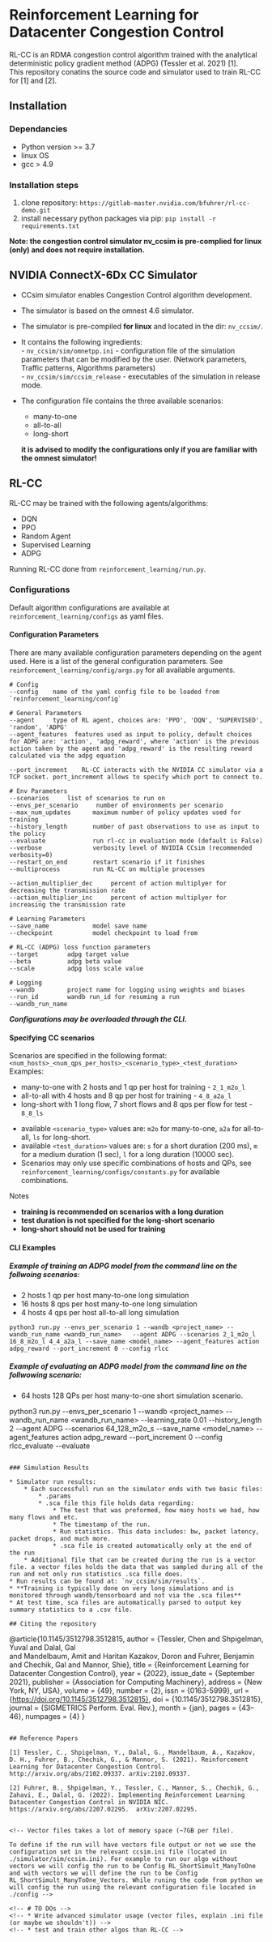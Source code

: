 # Reinforcement Learning for Datacenter Congestion Control
RL-CC is an RDMA congestion control algorithm trained with the analytical deterministic policy gradient method (ADPG) (Tessler et al. 2021) [1].  
This repository conatins the source code and simulator used to train RL-CC for [1] and [2]. 

## Installation

### Dependancies
* Python version >= 3.7
* linux OS
* gcc > 4.9 

### Installation steps
1. clone repository: ```https://gitlab-master.nvidia.com/bfuhrer/rl-cc-demo.git```
2. install necessary python packages via pip:  ```pip install -r requirements.txt```



**Note: the congestion control simulator nv_ccsim is pre-complied for linux (only) and does not require installation.**

## NVIDIA ConnectX-6Dx CC Simulator

* CCsim simulator enables Congestion Control algorithm development.
* The simulator is based on the omnest 4.6 simulator.
* The simulator is pre-compiled **for linux** and located in the dir: `nv_ccsim/`. 
* It contains the following ingredients:  
		- `nv_ccsim/sim/omnetpp.ini` - configuration file of the simulation parameters that can be
			          modified by the user. (Network parameters, Traffic patterns, Algorithms parameters)  
		- `nv_ccsim/sim/ccsim_release` - executables of the simulation in release mode.

* The configuration file contains the three available scenarios:
    - many-to-one
    - all-to-all
    - long-short

    **it is advised to modify the configurations only if you are familiar with the omnest simulator!**
 
## RL-CC
RL-CC may be trained with the following agents/algorithms:
- DQN
- PPO
- Random Agent
- Supervised Learning
- ADPG

Running RL-CC done from `reinforcement_learning/run.py`.

### Configurations
Default algorithm configurations are available at `reinforcement_learning/configs` as yaml files.
#### Configuration Parameters
There are many available configuration parameters depending on the agent used. Here is a list of the general configuration parameters. 
See `reinforcement_learning/config/args.py` for all available arguments. 
```
# Config
--config    name of the yaml config file to be loaded from `reinforcement_learning/config`

# General Parameters
--agent     type of RL agent, choices are: 'PPO', 'DQN', 'SUPERVISED', 'random', 'ADPG'
--agent_features  features used as input to policy, default choices for ADPG are: 'action', 'adpg_reward', where 'action' is the previous action taken by the agent and 'adpg_reward' is the resulting reward calculated via the adpg equation 

--port_increment    RL-CC interacts with the NVIDIA CC simulator via a TCP socket. port_increment allows to specify which port to connect to.

# Env Parameters
--scenarios     list of scenarios to run on
--envs_per_scenario     number of environments per scenario
--max_num_updates      maximum number of policy updates used for training
--history_length       number of past observations to use as input to the policy
--evaluate             run rl-cc in evaluation mode (default is False)       
--verbose              verbosity level of NVIDIA CCsim (recommended verbosity=0)
--restart_on_end       restart scenario if it finishes
--multiprocess         run RL-CC on multiple processes

--action_multiplier_dec     percent of action multiplyer for decreasing the transmission rate
--action_multiplier_inc     percent of action multiplyer for increasing the transmission rate

# Learning Parameters
--save_name            model save name
--checkpoint           model checkpoint to load from

# RL-CC (ADPG) loss function parameters
--target        adpg target value
--beta          adpg beta value
--scale         adpg loss scale value

# Logging
--wandb         project name for logging using weights and biases
--run_id        wandb run_id for resuming a run
--wandb_run_name 
```


***Configurations may be overloaded through the CLI.*** 
#### Specifying CC scenarios
Scenarios are specified in the following format: `<num_hosts>_<num_qps_per_hosts>_<scenario_type>_<test_duration>`  
Examples: 
- many-to-one with 2 hosts and 1 qp per host for training - `2_1_m2o_l` 
- all-to-all with 4 hosts and 8 qp per host for training - `4_8_a2a_l`
- long-short with  1 long flow, 7 short flows and 8 qps per flow for test - `8_8_ls`

* available `<scenario_type>` values are: `m2o` for many-to-one, `a2a` for all-to-all, `ls` for long-short.
* available `<test_duration>` values are: `s` for a short duration (200 ms), `m` for a medium duration (1 sec), `l` for a long duration (10000 sec).
* Scenarios may only use specific combinations of hosts and QPs, see `reinforcement_learning/configs/constants.py` for available combinations. 

Notes
- **training is recommended on scenarios with a long duration**  
- **test duration is not specified for the long-short scenario**  
- **long-short should not be used for training** 
#### CLI Examples
##### Example of training an ADPG model from the command line on the follwoing scenarios:
- 2 hosts 1 qp per host many-to-one long simulation
- 16 hosts 8 qps per host many-to-one long simulation
- 4 hosts 4 qps per host all-to-all long simulation
```
python3 run.py --envs_per_scenario 1 --wandb <project_name> --wandb_run_name <wandb_run_name>   --agent ADPG --scenarios 2_1_m2o_l 16_8_m2o_l 4_4_a2a_l --save_name <model_name> --agent_features action adpg_reward --port_increment 0 --config rlcc
```
##### Example of evaluating an ADPG model from the command line on the follwowing scenario:
- 64 hosts 128 QPs per host many-to-one short simulation scenario.

python3 run.py --envs_per_scenario 1 --wandb <project_name> --wandb_run_name <wandb_run_name>  --learning_rate 0.01 --history_length 2 --agent ADPG --scenarios 64_128_m2o_s --save_name <model_name> --agent_features action adpg_reward --port_increment 0 --config rlcc_evaluate  --evaluate
```

### Simulation Results

* Simulator run results:
    * Each successfull run on the simulator ends with two basic files:
        * .params
        * .sca file this file holds data regarding:
            * The test that was preformed, how many hosts we had, how many flows and etc.
            * The timestamp of the run.
            * Run statistics. This data includes: bw, packet latency, packet drops, and much more. 
            * .sca file is created automatically only at the end of the run
    * Additional file that can be created during the run is a vector file. a vector files holds the data that was sampled during all of the run and not only run statistics .sca fille does.
* Run results can be found at: `nv_ccsim/sim/results`.
* **Training is typically done on very long simulations and is monitored through wandb/tensorboard and not via the .sca files**
* At test time, sca files are automatically parsed to output key summary statistics to a .csv file.

## Citing the repository
```
@article{10.1145/3512798.3512815,
author = {Tessler, Chen and Shpigelman, Yuval and Dalal, Gal  
and Mandelbaum, Amit and Haritan Kazakov, Doron and Fuhrer, Benjamin   
and Chechik, Gal and Mannor, Shie},
title = {Reinforcement Learning for Datacenter Congestion Control},
year = {2022},
issue_date = {September 2021},
publisher = {Association for Computing Machinery},
address = {New York, NY, USA},
volume = {49},
number = {2},
issn = {0163-5999},
url = {https://doi.org/10.1145/3512798.3512815},
doi = {10.1145/3512798.3512815},
journal = {SIGMETRICS Perform. Eval. Rev.},
month = {jan},
pages = {43–46},
numpages = {4}
}
```

## Reference Papers

[1] Tessler, C., Shpigelman, Y., Dalal, G., Mandelbaum, A., Kazakov, D. H., Fuhrer, B., Chechik, G., & Mannor, S. (2021). Reinforcement Learning for Datacenter Congestion Control. http://arxiv.org/abs/2102.09337. arXiv:2102.09337.  

[2] Fuhrer, B., Shpigelman, Y., Tessler, C., Mannor, S., Chechik, G., Zahavi, E., Dalal, G. (2022). Implementing Reinforcement Learning Datacenter Congestion Control in NVIDIA NIC. https://arxiv.org/abs/2207.02295. 	arXiv:2207.02295.


<!-- Vector files takes a lot of memory space (~7GB per file).

To define if the run will have vectors file output or not we use the configuration set in the relevant ccsim.ini file (located in ./simulator/sim/ccsim.ini). For example to run our algo without vectors we will config the run to be Config RL_ShortSimult_ManyToOne and with vectors we will define the run to be Config  RL_ShortSimult_ManyToOne_Vectors. While runing the code from python we will config the run using the relevant configuration file located in ./config -->

<!-- # TO DOs -->
<!-- * Write advanced simulator usage (vector files, explain .ini file (or maybe we shouldn't)) -->
<!-- * test and train other algos than RL-CC -->